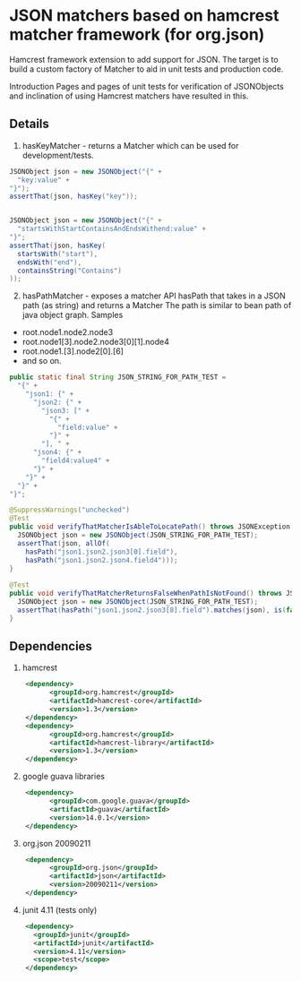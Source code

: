 # JSON matchers based on hamcrest matcher framework (for org.json)

Hamcrest framework extension to add support for JSON. The target is to build a custom factory of Matcher<JSONObjects> to aid in unit tests and production code.

Introduction
Pages and pages of unit tests for verification of JSONObjects and inclination of using Hamcrest matchers have resulted in this.

## Details
1. hasKeyMatcher - returns a Matcher<JSONObject> which can be used for development/tests.

```java
JSONObject json = new JSONObject("{" +
  "key:value" +
"}");
assertThat(json, hasKey("key"));


JSONObject json = new JSONObject("{" +                              
  "startsWithStartContainsAndEndsWithend:value" + 
"}";
assertThat(json, hasKey( 
  startsWith("start"),
  endsWith("end"),   
  containsString("Contains")
));
```
2. hasPathMatcher - exposes a matcher API hasPath that takes in a JSON path (as string) and returns a Matcher<JSONObject>
The path is similar to bean path of java object graph.
Samples
  * root.node1.node2.node3 
  * root.node1[3].node2.node3[0][1].node4
  * root.node1.[3].node2[0].[6]
  * and so on.
```java 
public static final String JSON_STRING_FOR_PATH_TEST = 
  "{" +
    "json1: {" +
      "json2: {" +
        "json3: [" +
          "{" +
            "field:value" + 
          "}" +
        "], " +
      "json4: {" +
        "field4:value4" +
      "}" +
    "}" + 
  "}" + 
"}";

@SuppressWarnings("unchecked")
@Test
public void verifyThatMatcherIsAbleToLocatePath() throws JSONException {                
  JSONObject json = new JSONObject(JSON_STRING_FOR_PATH_TEST);
  assertThat(json, allOf(
    hasPath("json1.json2.json3[0].field"), 
    hasPath("json1.json2.json4.field4")));
}
                
@Test
public void verifyThatMatcherReturnsFalseWhenPathIsNotFound() throws JSONException {            
  JSONObject json = new JSONObject(JSON_STRING_FOR_PATH_TEST);
  assertThat(hasPath("json1.json2.json3[8].field").matches(json), is(false));
}
```

## Dependencies
1. hamcrest
```xml
    <dependency>
          <groupId>org.hamcrest</groupId>
          <artifactId>hamcrest-core</artifactId>
          <version>1.3</version>
    </dependency>
    <dependency>
          <groupId>org.hamcrest</groupId>
          <artifactId>hamcrest-library</artifactId>
          <version>1.3</version>
    </dependency>
```
2. google guava libraries
```xml 
    <dependency>
          <groupId>com.google.guava</groupId>
          <artifactId>guava</artifactId>
          <version>14.0.1</version>
    </dependency>
```
3. org.json 20090211
```xml 
    <dependency>
          <groupId>org.json</groupId>
          <artifactId>json</artifactId>
          <version>20090211</version>
    </dependency>
```
4. junit 4.11 (tests only)
```xml 
    <dependency>
      <groupId>junit</groupId>
      <artifactId>junit</artifactId>
      <version>4.11</version>
      <scope>test</scope>
    </dependency>
```
